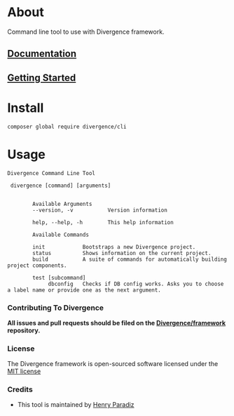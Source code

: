 # About
Command line tool to use with Divergence framework.

## [Documentation](https://github.com/Divergence/docs#divergence-framework-documentation)
## [Getting Started](https://github.com/Divergence/docs/blob/master/gettingstarted.md#getting-started)

# Install
```
composer global require divergence/cli
```

# Usage
```
Divergence Command Line Tool

 divergence [command] [arguments]


        Available Arguments
        --version, -v           Version information

        help, --help, -h        This help information

        Available Commands

        init            Bootstraps a new Divergence project.
        status          Shows information on the current project.
        build           A suite of commands for automatically building project components.

        test [subcommand]
             dbconfig   Checks if DB config works. Asks you to choose a label name or provide one as the next argument.
```

### Contributing To Divergence

**All issues and pull requests should be filed on the [Divergence/framework](http://github.com/Divergence/framework) repository.**

### License

The Divergence framework is open-sourced software licensed under the [MIT license](http://opensource.org/licenses/MIT)

### Credits
 - This tool is maintained by [Henry Paradiz](https://github.com/hparadiz)